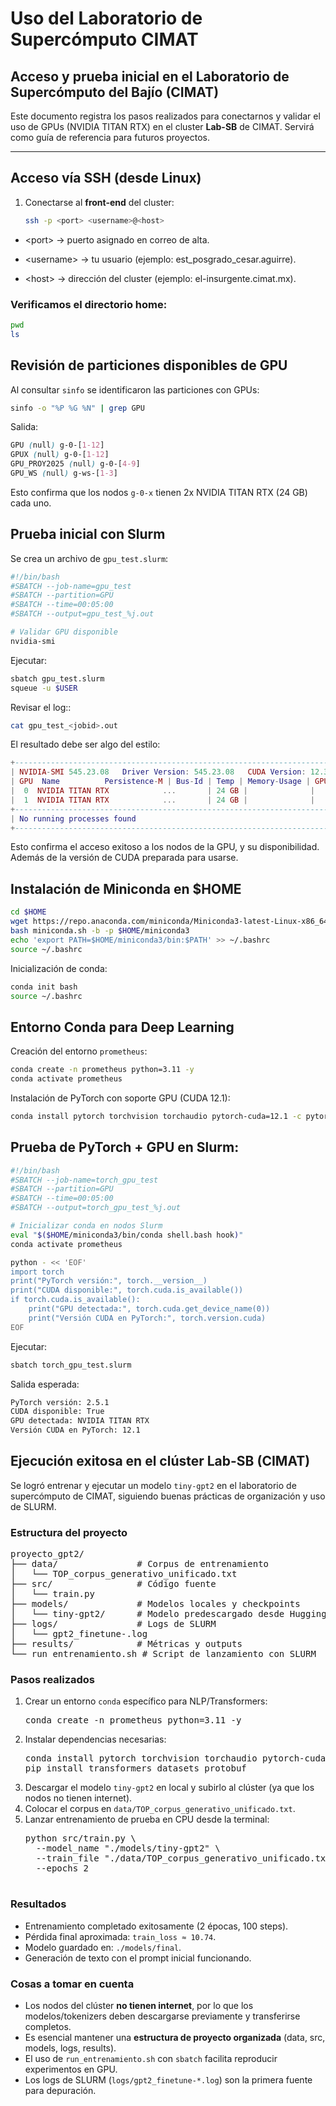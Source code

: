 # Uso del Laboratorio de Supercómputo CIMAT

## Acceso y prueba inicial en el Laboratorio de Supercómputo del Bajío (CIMAT)

Este documento registra los pasos realizados para conectarnos y validar el uso de GPUs (NVIDIA TITAN RTX) en el cluster **Lab-SB** de CIMAT. Servirá como guía de referencia para futuros proyectos.

---

## Acceso vía SSH (desde Linux)

1. Conectarse al **front-end** del cluster:
   ```bash
   ssh -p <port> <username>@<host>

* \<port\> → puerto asignado en correo de alta.

* \<username\> → tu usuario (ejemplo: est_posgrado_cesar.aguirre).

* \<host\> → dirección del cluster (ejemplo: el-insurgente.cimat.mx).

### Verificamos el directorio home:

```bash
pwd
ls
```

## Revisión de particiones disponibles de GPU

Al consultar ```sinfo``` se identificaron las particiones con GPUs:

```bash
sinfo -o "%P %G %N" | grep GPU
```

Salida:

```scss
GPU (null) g-0-[1-12]
GPUX (null) g-0-[1-12]
GPU_PROY2025 (null) g-0-[4-9]
GPU_WS (null) g-ws-[1-3] 
```

Esto confirma que los nodos ```g-0-x``` tienen 2x NVIDIA TITAN RTX (24 GB) cada uno.


## Prueba inicial con Slurm 

Se crea un archivo de ```gpu_test.slurm```:

```bash
#!/bin/bash
#SBATCH --job-name=gpu_test
#SBATCH --partition=GPU
#SBATCH --time=00:05:00
#SBATCH --output=gpu_test_%j.out

# Validar GPU disponible
nvidia-smi
```

Ejecutar:

```bash
sbatch gpu_test.slurm
squeue -u $USER
```

Revisar el log::

```bash
cat gpu_test_<jobid>.out
```

El resultado debe ser algo del estilo:

```lua
+---------------------------------------------------------------------------------------+
| NVIDIA-SMI 545.23.08   Driver Version: 545.23.08   CUDA Version: 12.3                 |
| GPU  Name          Persistence-M | Bus-Id | Temp | Memory-Usage | GPU-Util | Compute M|
|  0  NVIDIA TITAN RTX            ...       | 24 GB |              |         |          |
|  1  NVIDIA TITAN RTX            ...       | 24 GB |              |         |          |
+---------------------------------------------------------------------------------------+
| No running processes found                                                           |
+---------------------------------------------------------------------------------------+
```

Esto confirma el acceso exitoso a los nodos de la GPU, y su disponibilidad. Además de la versión de CUDA preparada para usarse. 


## Instalación de Miniconda en $HOME

```bash
cd $HOME
wget https://repo.anaconda.com/miniconda/Miniconda3-latest-Linux-x86_64.sh -O miniconda.sh
bash miniconda.sh -b -p $HOME/miniconda3
echo 'export PATH=$HOME/miniconda3/bin:$PATH' >> ~/.bashrc
source ~/.bashrc
```

Inicialización de conda:

```bash
conda init bash
source ~/.bashrc
```

## Entorno Conda para Deep Learning

Creación del entorno ```prometheus```:

```bash
conda create -n prometheus python=3.11 -y
conda activate prometheus
```

Instalación de PyTorch con soporte GPU (CUDA 12.1):

```bash
conda install pytorch torchvision torchaudio pytorch-cuda=12.1 -c pytorch -c nvidia -y
```

## Prueba de PyTorch + GPU en Slurm:

```bash
#!/bin/bash
#SBATCH --job-name=torch_gpu_test
#SBATCH --partition=GPU
#SBATCH --time=00:05:00
#SBATCH --output=torch_gpu_test_%j.out

# Inicializar conda en nodos Slurm
eval "$($HOME/miniconda3/bin/conda shell.bash hook)"
conda activate prometheus

python - << 'EOF'
import torch
print("PyTorch versión:", torch.__version__)
print("CUDA disponible:", torch.cuda.is_available())
if torch.cuda.is_available():
    print("GPU detectada:", torch.cuda.get_device_name(0))
    print("Versión CUDA en PyTorch:", torch.version.cuda)
EOF
```

Ejecutar:

```bash
sbatch torch_gpu_test.slurm
```

Salida esperada:

```bash
PyTorch versión: 2.5.1
CUDA disponible: True
GPU detectada: NVIDIA TITAN RTX
Versión CUDA en PyTorch: 12.1
```

<h2> Ejecución exitosa en el clúster Lab-SB (CIMAT)</h2>

<p>Se logró entrenar y ejecutar un modelo <code>tiny-gpt2</code> en el laboratorio de supercómputo de CIMAT, siguiendo buenas prácticas de organización y uso de SLURM.</p>

<h3> Estructura del proyecto</h3>

<pre>
proyecto_gpt2/
├── data/               # Corpus de entrenamiento
│   └── TOP_corpus_generativo_unificado.txt
├── src/                # Código fuente
│   └── train.py
├── models/             # Modelos locales y checkpoints
│   └── tiny-gpt2/      # Modelo predescargado desde Hugging Face
├── logs/               # Logs de SLURM
│   └── gpt2_finetune-<JOBID>.log
├── results/            # Métricas y outputs
└── run_entrenamiento.sh # Script de lanzamiento con SLURM
</pre>

<h3> Pasos realizados</h3>

<ol>
  <li>Crear un entorno <code>conda</code> específico para NLP/Transformers:
    <pre>conda create -n prometheus python=3.11 -y</pre>
  </li>
  <li>Instalar dependencias necesarias:
    <pre>conda install pytorch torchvision torchaudio pytorch-cuda=12.1 -c pytorch -c nvidia
pip install transformers datasets protobuf</pre>
  </li>
  <li>Descargar el modelo <code>tiny-gpt2</code> en local y subirlo al clúster (ya que los nodos no tienen internet).</li>
  <li>Colocar el corpus en <code>data/TOP_corpus_generativo_unificado.txt</code>.</li>
  <li>Lanzar entrenamiento de prueba en CPU desde la terminal:
    <pre>
python src/train.py \
  --model_name "./models/tiny-gpt2" \
  --train_file "./data/TOP_corpus_generativo_unificado.txt" \
  --epochs 2
    </pre>
  </li>
</ol>

<h3> Resultados</h3>

<ul>
  <li>Entrenamiento completado exitosamente (2 épocas, 100 steps).</li>
  <li>Pérdida final aproximada: <code>train_loss ≈ 10.74</code>.</li>
  <li>Modelo guardado en: <code>./models/final</code>.</li>
  <li>Generación de texto con el prompt inicial funcionando.</li>
</ul>

<h3> Cosas a tomar en cuenta</h3>

<ul>
  <li>Los nodos del clúster <b>no tienen internet</b>, por lo que los modelos/tokenizers deben descargarse previamente y transferirse completos.</li>
  <li>Es esencial mantener una <b>estructura de proyecto organizada</b> (data, src, models, logs, results).</li>
  <li>El uso de <code>run_entrenamiento.sh</code> con <code>sbatch</code> facilita reproducir experimentos en GPU.</li>
  <li>Los logs de SLURM (<code>logs/gpt2_finetune-*.log</code>) son la primera fuente para depuración.</li>
</ul>
